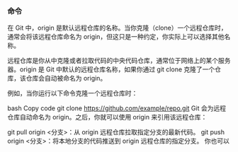 ### 命令
 在 Git 中，origin 是默认远程仓库的名称。当你克隆（clone）一个远程仓库时，通常会将该远程仓库命名为 origin，但这只是一种约定，你实际上可以选择其他名称。

远程仓库是你从中克隆或者拉取代码的中央代码仓库，通常位于网络上的某个服务器。origin 是 Git 中默认的远程仓库名称，如果你通过 git clone 克隆了一个仓库，该仓库会自动被命名为 origin。

例如，当你运行以下命令克隆一个远程仓库时：

bash
Copy code
git clone https://github.com/example/repo.git
Git 会为远程仓库自动命名为 origin。之后，你就可以使用 origin 来引用该远程仓库：

git pull origin <分支>：从 origin 远程仓库拉取指定分支的最新代码。
git push origin <分支>：将本地分支的代码推送到 origin 远程仓库的指定分支。
你也可以